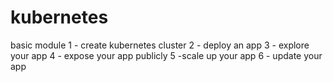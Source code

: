 # kubernetes

basic module 
1 - create kubernetes cluster
2 - deploy an app 
3 - explore your app
4 - expose your app publicly 
5 -scale up your app
6 - update your app

